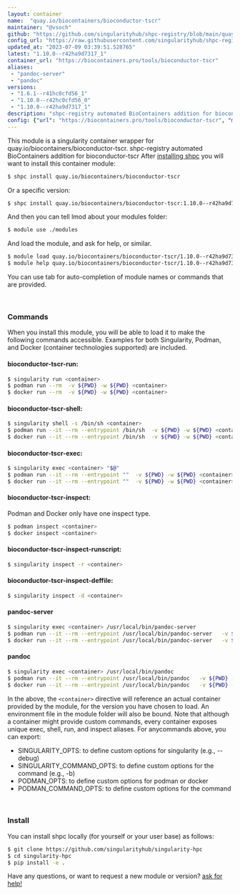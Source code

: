 ```yaml
---
layout: container
name:  "quay.io/biocontainers/bioconductor-tscr"
maintainer: "@vsoch"
github: "https://github.com/singularityhub/shpc-registry/blob/main/quay.io/biocontainers/bioconductor-tscr/container.yaml"
config_url: "https://raw.githubusercontent.com/singularityhub/shpc-registry/main/quay.io/biocontainers/bioconductor-tscr/container.yaml"
updated_at: "2023-07-09 03:39:51.528765"
latest: "1.10.0--r42ha9d7317_1"
container_url: "https://biocontainers.pro/tools/bioconductor-tscr"
aliases:
 - "pandoc-server"
 - "pandoc"
versions:
 - "1.6.1--r41hc0cfd56_1"
 - "1.10.0--r42hc0cfd56_0"
 - "1.10.0--r42ha9d7317_1"
description: "shpc-registry automated BioContainers addition for bioconductor-tscr"
config: {"url": "https://biocontainers.pro/tools/bioconductor-tscr", "maintainer": "@vsoch", "description": "shpc-registry automated BioContainers addition for bioconductor-tscr", "latest": {"1.10.0--r42ha9d7317_1": "sha256:9b7efe3299a56876b64672e0bd0f7b86f728fd155e18bfaa0fa51e2753450e9b"}, "tags": {"1.6.1--r41hc0cfd56_1": "sha256:c3214aa9061a874eba035a392d418a9534232d45d30c3597d6985cebd6be48a3", "1.10.0--r42hc0cfd56_0": "sha256:bc5cbaaf4772d6d0be2cf1340ca286514158816b5b8049980b1be1e1ff34c70c", "1.10.0--r42ha9d7317_1": "sha256:9b7efe3299a56876b64672e0bd0f7b86f728fd155e18bfaa0fa51e2753450e9b"}, "docker": "quay.io/biocontainers/bioconductor-tscr", "aliases": {"pandoc-server": "/usr/local/bin/pandoc-server", "pandoc": "/usr/local/bin/pandoc"}}
---
```


This module is a singularity container wrapper for quay.io/biocontainers/bioconductor-tscr.
shpc-registry automated BioContainers addition for bioconductor-tscr
After [installing shpc](#install) you will want to install this container module:


```bash
$ shpc install quay.io/biocontainers/bioconductor-tscr
```

Or a specific version:

```bash
$ shpc install quay.io/biocontainers/bioconductor-tscr:1.10.0--r42ha9d7317_1
```

And then you can tell lmod about your modules folder:

```bash
$ module use ./modules
```

And load the module, and ask for help, or similar.

```bash
$ module load quay.io/biocontainers/bioconductor-tscr/1.10.0--r42ha9d7317_1
$ module help quay.io/biocontainers/bioconductor-tscr/1.10.0--r42ha9d7317_1
```

You can use tab for auto-completion of module names or commands that are provided.

<br>

### Commands

When you install this module, you will be able to load it to make the following commands accessible.
Examples for both Singularity, Podman, and Docker (container technologies supported) are included.

#### bioconductor-tscr-run:

```bash
$ singularity run <container>
$ podman run --rm  -v ${PWD} -w ${PWD} <container>
$ docker run --rm  -v ${PWD} -w ${PWD} <container>
```

#### bioconductor-tscr-shell:

```bash
$ singularity shell -s /bin/sh <container>
$ podman run --it --rm --entrypoint /bin/sh  -v ${PWD} -w ${PWD} <container>
$ docker run --it --rm --entrypoint /bin/sh  -v ${PWD} -w ${PWD} <container>
```

#### bioconductor-tscr-exec:

```bash
$ singularity exec <container> "$@"
$ podman run --it --rm --entrypoint ""  -v ${PWD} -w ${PWD} <container> "$@"
$ docker run --it --rm --entrypoint ""  -v ${PWD} -w ${PWD} <container> "$@"
```

#### bioconductor-tscr-inspect:

Podman and Docker only have one inspect type.

```bash
$ podman inspect <container>
$ docker inspect <container>
```

#### bioconductor-tscr-inspect-runscript:

```bash
$ singularity inspect -r <container>
```

#### bioconductor-tscr-inspect-deffile:

```bash
$ singularity inspect -d <container>
```


#### pandoc-server

```bash
$ singularity exec <container> /usr/local/bin/pandoc-server
$ podman run --it --rm --entrypoint /usr/local/bin/pandoc-server   -v ${PWD} -w ${PWD} <container> -c " $@"
$ docker run --it --rm --entrypoint /usr/local/bin/pandoc-server   -v ${PWD} -w ${PWD} <container> -c " $@"
```


#### pandoc

```bash
$ singularity exec <container> /usr/local/bin/pandoc
$ podman run --it --rm --entrypoint /usr/local/bin/pandoc   -v ${PWD} -w ${PWD} <container> -c " $@"
$ docker run --it --rm --entrypoint /usr/local/bin/pandoc   -v ${PWD} -w ${PWD} <container> -c " $@"
```



In the above, the `<container>` directive will reference an actual container provided
by the module, for the version you have chosen to load. An environment file in the
module folder will also be bound. Note that although a container
might provide custom commands, every container exposes unique exec, shell, run, and
inspect aliases. For anycommands above, you can export:

 - SINGULARITY_OPTS: to define custom options for singularity (e.g., --debug)
 - SINGULARITY_COMMAND_OPTS: to define custom options for the command (e.g., -b)
 - PODMAN_OPTS: to define custom options for podman or docker
 - PODMAN_COMMAND_OPTS: to define custom options for the command

<br>

### Install

You can install shpc locally (for yourself or your user base) as follows:

```bash
$ git clone https://github.com/singularityhub/singularity-hpc
$ cd singularity-hpc
$ pip install -e .
```

Have any questions, or want to request a new module or version? [ask for help!](https://github.com/singularityhub/singularity-hpc/issues)
